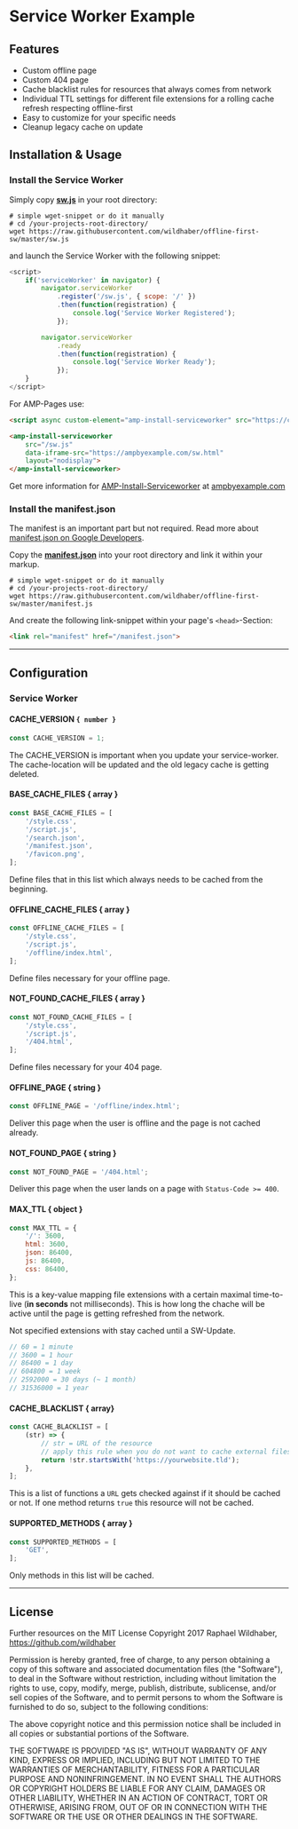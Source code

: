 # Service Worker Example

## Features

 - Custom offline page
 - Custom 404 page
 - Cache blacklist rules for resources that always comes from network
 - Individual TTL settings for different file extensions for a rolling cache refresh respecting offline-first 
 - Easy to customize for your specific needs
 - Cleanup legacy cache on update

## Installation & Usage

### Install the Service Worker

Simply copy [**sw.js**](https://github.com/wildhaber/offline-first-sw/blob/master/sw.js) in your root directory:

```shell
# simple wget-snippet or do it manually
# cd /your-projects-root-directory/
wget https://raw.githubusercontent.com/wildhaber/offline-first-sw/master/sw.js
```

and launch the Service Worker with the following snippet:

```js
<script>
    if('serviceWorker' in navigator) {
        navigator.serviceWorker
            .register('/sw.js', { scope: '/' })
            .then(function(registration) {
                console.log('Service Worker Registered');
            });

        navigator.serviceWorker
            .ready
            .then(function(registration) {
                console.log('Service Worker Ready');
            });
    }
</script>
```

For AMP-Pages use:

```html
<script async custom-element="amp-install-serviceworker" src="https://cdn.ampproject.org/v0/amp-install-serviceworker-0.1.js"></script>
```

```html
<amp-install-serviceworker
	src="/sw.js"
	data-iframe-src="https://ampbyexample.com/sw.html"
	layout="nodisplay">
</amp-install-serviceworker>
```

Get more information for [AMP-Install-Serviceworker](https://ampbyexample.com/components/amp-install-serviceworker/) at [ampbyexample.com](https://ampbyexample.com/components/amp-install-serviceworker/)

### Install the manifest.json

The manifest is an important part but not required. Read more about [manifest.json on Google Developers](https://developers.google.com/web/fundamentals/getting-started/codelabs/your-first-pwapp/).

Copy the [**manifest.json**](https://github.com/wildhaber/offline-first-sw/blob/master/manifest.json) into your root directory and link it within your markup.

```shell
# simple wget-snippet or do it manually
# cd /your-projects-root-directory/
wget https://raw.githubusercontent.com/wildhaber/offline-first-sw/master/manifest.js
```

And create the following link-snippet within your page's `<head>`-Section:

```html
<link rel="manifest" href="/manifest.json">
```

---

## Configuration

### Service Worker

#### CACHE_VERSION `{ number }`

```js
const CACHE_VERSION = 1;
```

The CACHE_VERSION is important when you update your service-worker. The cache-location will be updated and the old legacy cache is getting deleted.

#### BASE_CACHE_FILES  { array }

```js
const BASE_CACHE_FILES = [
    '/style.css',
    '/script.js',
    '/search.json',
    '/manifest.json',
    '/favicon.png',
];
```
Define files that in this list which always needs to be cached from the beginning.

#### OFFLINE_CACHE_FILES  { array }

```js
const OFFLINE_CACHE_FILES = [
    '/style.css',
    '/script.js',
    '/offline/index.html',
];
```

Define files necessary for your offline page.

#### NOT_FOUND_CACHE_FILES { array }

```js
const NOT_FOUND_CACHE_FILES = [
    '/style.css',
    '/script.js',
    '/404.html',
];
```

Define files necessary for your 404 page.

#### OFFLINE_PAGE { string }

```js
const OFFLINE_PAGE = '/offline/index.html';
```

Deliver this page when the user is offline and the page is not cached already.


#### NOT_FOUND_PAGE { string }

```js
const NOT_FOUND_PAGE = '/404.html';
```

Deliver this page when the user lands on a page with `Status-Code >= 400`.

#### MAX_TTL { object }

```js
const MAX_TTL = {
    '/': 3600,
    html: 3600,
    json: 86400,
    js: 86400,
    css: 86400,
};
```

This is a key-value mapping file extensions with a certain maximal time-to-live (**in seconds** not milliseconds). This is how long the chache will be active until the page is getting refreshed from the network.

Not specified extensions with stay cached until a SW-Update.

```js
// 60 = 1 minute
// 3600 = 1 hour
// 86400 = 1 day
// 604800 = 1 week
// 2592000 = 30 days (~ 1 month)
// 31536000 = 1 year
```

#### CACHE_BLACKLIST { array}

```js
const CACHE_BLACKLIST = [
    (str) => {
	    // str = URL of the resource
	    // apply this rule when you do not want to cache external files
        return !str.startsWith('https://yourwebsite.tld');
    },
];
```

This is a list of functions a `URL` gets checked against if it should be cached or not. If one method returns `true` this resource will not be cached.

#### SUPPORTED_METHODS { array }

```js
const SUPPORTED_METHODS = [
    'GET',
];
```

Only methods in this list will be cached.

---

## License

Further resources on the MIT License
Copyright 2017 Raphael Wildhaber, https://github.com/wildhaber

Permission is hereby granted, free of charge, to any person obtaining a copy of this software and associated documentation files (the "Software"), to deal in the Software without restriction, including without limitation the rights to use, copy, modify, merge, publish, distribute, sublicense, and/or sell copies of the Software, and to permit persons to whom the Software is furnished to do so, subject to the following conditions:

The above copyright notice and this permission notice shall be included in all copies or substantial portions of the Software.

THE SOFTWARE IS PROVIDED "AS IS", WITHOUT WARRANTY OF ANY KIND, EXPRESS OR IMPLIED, INCLUDING BUT NOT LIMITED TO THE WARRANTIES OF MERCHANTABILITY, FITNESS FOR A PARTICULAR PURPOSE AND NONINFRINGEMENT. IN NO EVENT SHALL THE AUTHORS OR COPYRIGHT HOLDERS BE LIABLE FOR ANY CLAIM, DAMAGES OR OTHER LIABILITY, WHETHER IN AN ACTION OF CONTRACT, TORT OR OTHERWISE, ARISING FROM, OUT OF OR IN CONNECTION WITH THE SOFTWARE OR THE USE OR OTHER DEALINGS IN THE SOFTWARE.
